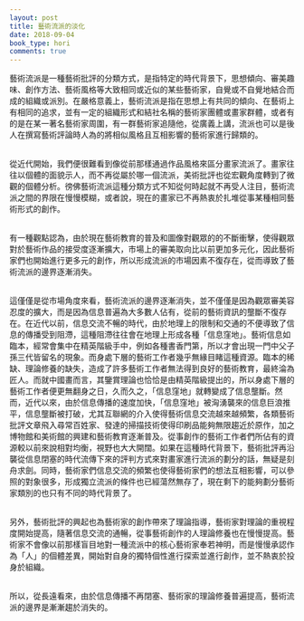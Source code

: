 ```yaml
---
layout: post
title: 藝術流派的淡化
date: 2018-09-04
book_type: hori
comments: true
---
```


<div class="drop-caps">藝術流派是一種藝術批評的分類方式，是指特定的時代背景下，思想傾向、審美趣味、創作方法、藝術風格等大致相同或近似的某些藝術家，自覺或不自覺地結合而成的組織或派別。在嚴格意義上，藝術流派是指在思想上有共同的傾向、在藝術上有相同的追求，並有一定的組織形式和結社名稱的藝術家團體或畫家群體，或者有的是在某一著名藝術家周圍，有一群藝術家追隨他，從廣義上講，流派也可以是後人在撰寫藝術評論時人為的將相似風格且互相影響的藝術家進行歸類的。<br></div><br>

從近代開始，我們便很難看到像從前那樣通過作品風格來區分畫家流派了。畫家往往以個體的面貌示人，而不再從屬於哪一個流派，美術批評也從宏觀角度轉到了微觀的個體分析。徬佛藝術流派這種分類方式不知從何時起就不再受人注目，藝術流派之間的界限在慢慢模糊，或者說，現在的畫家已不再熱衷於扎堆從事某種相同藝術形式的創作。<br><br>

有一種觀點認為，由於現在藝術教育的普及和圖像對觀眾的的不斷衝擊，使得觀眾對於藝術作品的接受度逐漸擴大，市場上的審美取向比以前更加多元化，因此藝術家們也開始進行更多元的創作，所以形成流派的市場因素不復存在，從而導致了藝術流派的邊界逐漸消失。<br><br>

這僅僅是從市場角度來看，藝術流派的邊界逐漸消失，並不僅僅是因為觀眾審美容忍度的擴大，而是因為信息普遍為大多數人佔有，從前的藝術資訊的壟斷不復存在。在近代以前，信息交流不暢的時代，由於地理上的限制和交通的不便導致了信息的傳播受到阻滯，這種阻滯往往會在地理上形成各種「信息窪地」。藝術信息如臨本，經常會集中在精英階級手中，例如各種書香門第，所以才會出現一門中父子孫三代皆留名的現象。而身處下層的藝術工作者幾乎無緣目睹這種資源。臨本的稀缺、理論修養的缺失，造成了許多藝術工作者無法得到良好的藝術教育，最終淪為匠人。而就中國畫而言，其鑒賞理論也恰恰是由精英階級提出的，所以身處下層的藝術工作者便更無翻身之日，久而久之，「信息窪地」就轉變成了信息壟斷。然而，近代以來，由於信息傳播的速度加快，「信息窪地」被洶湧襲來的信息巨浪推平，信息壟斷被打破，尤其互聯網的介入使得藝術信息交流越來越頻繁，各類藝術批評文章飛入尋常百姓家、發達的掃描技術使得印刷品能夠無限趨近於原作，加之博物館和美術館的興建和藝術教育逐漸普及。從事創作的藝術工作者們所佔有的資源較以前來說相對均衡，視野也大大開闊。如果在這種時代背景下，藝術批評再沿襲從信息閉塞的時代流傳下來的評判方式來對畫家進行流派的劃分的話，無疑是刻舟求劍。同時，藝術家們信息交流的頻繁也使得藝術家們的想法互相影響，可以參照的對象很多，形成獨立流派的條件也已經蕩然無存了，現在剩下的能夠劃分藝術家類別的也只有不同的時代背景了。<br><br>

另外，藝術批評的興起也為藝術家的創作帶來了理論指導，藝術家對理論的重視程度開始提高，隨著信息交流的通暢，從事藝術創作的人理論修養也在慢慢提高。藝術家不會像以前那樣盲目地對一種流派中的核心藝術家奉若神明，而是慢慢承認作為「人」的個體差異，開始對自身的獨特個性進行探索並進行創作，並不熱衷於投身於組織。<br><br>

所以，從長遠看來，由於信息傳播不再閉塞、藝術家的理論修養普遍提高，藝術流派的邊界是漸漸趨於消失的。
